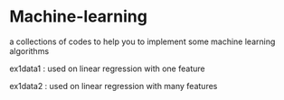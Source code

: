 # Machine-learning
a collections of codes to help you to implement some machine learning algorithms



ex1data1 :  used on linear regression with one feature

ex1data2 :  used on linear regression with many features
